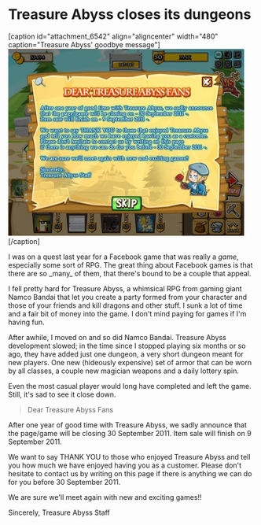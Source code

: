 # Treasure Abyss closes its dungeons

[caption id="attachment\_6542" align="aligncenter" width="480" caption="Treasure Abyss' goodbye message"][![](../uploads/2011/09/Fullscreen-capture-9232011-74807-AM-480x380.jpg "Treasure Abyss' goodbye message")](../uploads/2011/09/Fullscreen-capture-9232011-74807-AM.jpg)[/caption]

I was on a quest last year for a Facebook game that was really a *game*, especially some sort of RPG. The great thing about Facebook games is that there are so \_many\_ of them, that there's bound to be a couple that appeal.

I fell pretty hard for Treasure Abyss, a whimsical RPG from gaming giant Namco Bandai that let you create a party formed from your character and those of your friends and kill dragons and other stuff. I sunk a lot of time and a fair bit of money into the game. I don't mind paying for games if I'm having fun.

After awhile, I moved on and so did Namco Bandai. Treasure Abyss development slowed; in the time since I stopped playing six months or so ago, they have added just one dungeon, a very short dungeon meant for new players. One new (hideously expensive) set of armor that can be worn by all classes, a couple new magician weapons and a daily lottery spin.

Even the most casual player would long have completed and left the game. Still, it's sad to see it close down.


> Dear Treasure Abyss Fans

After one year of good time with Treasure Abyss, we sadly announce that the page/game will be closing 30 September 2011. Item sale will finish on 9 September 2011.

We want to say THANK YOU to those who enjoyed Treasure Abyss and tell you how much we have enjoyed having you as a customer. Please don't hesitate to contact us by writing on this page if there is anything we can do for you before 30 September 2011. 

We are sure we'll meet again with new and exciting games!!

Sincerely,
Treasure Abyss Staff



